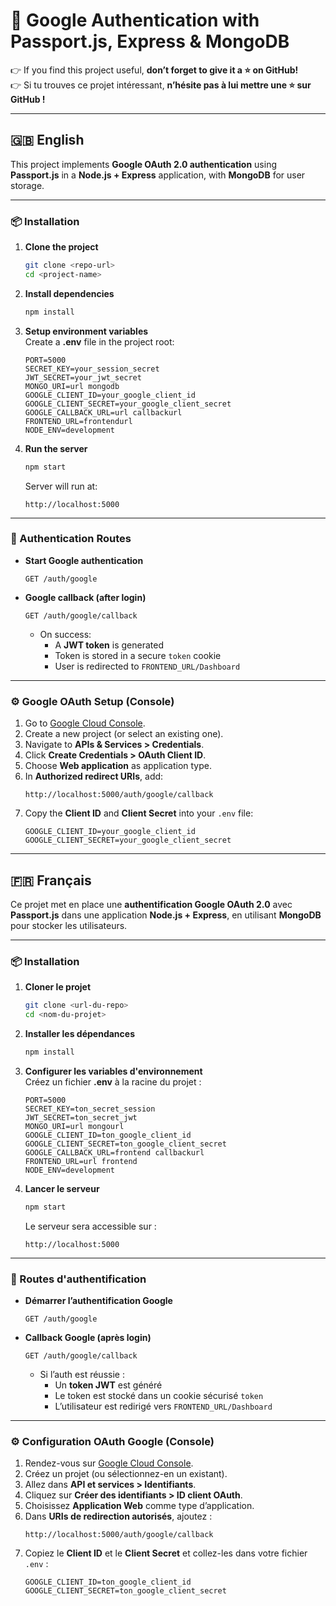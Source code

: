 # 🚀 Google Authentication with Passport.js, Express & MongoDB  

👉 If you find this project useful, **don’t forget to give it a ⭐️ on GitHub!**  
👉 Si tu trouves ce projet intéressant, **n’hésite pas à lui mettre une ⭐️ sur GitHub !**  

---

## 🇬🇧 English  
 
This project implements **Google OAuth 2.0 authentication** using **Passport.js** in a **Node.js + Express** application, with **MongoDB** for user storage.  

---  

### 📦 Installation  

1. **Clone the project**  
   ```bash
   git clone <repo-url>
   cd <project-name>
   ```

2. **Install dependencies**  
   ```bash
   npm install
   ```

3. **Setup environment variables**  
   Create a **.env** file in the project root:  
   ```env
   PORT=5000
   SECRET_KEY=your_session_secret
   JWT_SECRET=your_jwt_secret
   MONGO_URI=url mongodb
   GOOGLE_CLIENT_ID=your_google_client_id
   GOOGLE_CLIENT_SECRET=your_google_client_secret
   GOOGLE_CALLBACK_URL=url callbackurl
   FRONTEND_URL=frontendurl
   NODE_ENV=development
   ```

4. **Run the server**  
   ```bash
   npm start
   ```

   Server will run at:  
   ```
   http://localhost:5000
   ```

---  

### 🔑 Authentication Routes  

- **Start Google authentication**  
  ```
  GET /auth/google
  ```

- **Google callback (after login)**  
  ```
  GET /auth/google/callback
  ```
  - On success:  
    - A **JWT token** is generated  
    - Token is stored in a secure `token` cookie  
    - User is redirected to `FRONTEND_URL/Dashboard`  

---  

### ⚙️ Google OAuth Setup (Console)  

1. Go to [Google Cloud Console](https://console.cloud.google.com/).  
2. Create a new project (or select an existing one).  
3. Navigate to **APIs & Services > Credentials**.  
4. Click **Create Credentials > OAuth Client ID**.  
5. Choose **Web application** as application type.  
6. In **Authorized redirect URIs**, add:  
   ```
   http://localhost:5000/auth/google/callback
   ```
7. Copy the **Client ID** and **Client Secret** into your `.env` file:  
   ```env
   GOOGLE_CLIENT_ID=your_google_client_id
   GOOGLE_CLIENT_SECRET=your_google_client_secret
   ```  

---

## 🇫🇷 Français  

Ce projet met en place une **authentification Google OAuth 2.0** avec **Passport.js** dans une application **Node.js + Express**, en utilisant **MongoDB** pour stocker les utilisateurs.  

---  

### 📦 Installation  

1. **Cloner le projet**  
   ```bash
   git clone <url-du-repo>
   cd <nom-du-projet>
   ```

2. **Installer les dépendances**  
   ```bash
   npm install
   ```

3. **Configurer les variables d'environnement**  
   Créez un fichier **.env** à la racine du projet :  
   ```env
   PORT=5000
   SECRET_KEY=ton_secret_session
   JWT_SECRET=ton_secret_jwt
   MONGO_URI=url mongourl
   GOOGLE_CLIENT_ID=ton_google_client_id
   GOOGLE_CLIENT_SECRET=ton_google_client_secret
   GOOGLE_CALLBACK_URL=frontend callbackurl
   FRONTEND_URL=url frontend
   NODE_ENV=development
   ```

4. **Lancer le serveur**  
   ```bash
   npm start
   ```

   Le serveur sera accessible sur :  
   ```
   http://localhost:5000
   ```

---  

### 🔑 Routes d'authentification  

- **Démarrer l’authentification Google**  
  ```
  GET /auth/google
  ```

- **Callback Google (après login)**  
  ```
  GET /auth/google/callback
  ```
  - Si l’auth est réussie :  
    - Un **token JWT** est généré  
    - Le token est stocké dans un cookie sécurisé `token`  
    - L’utilisateur est redirigé vers `FRONTEND_URL/Dashboard`  

---  

### ⚙️ Configuration OAuth Google (Console)  

1. Rendez-vous sur [Google Cloud Console](https://console.cloud.google.com/).  
2. Créez un projet (ou sélectionnez-en un existant).  
3. Allez dans **API et services > Identifiants**.  
4. Cliquez sur **Créer des identifiants > ID client OAuth**.  
5. Choisissez **Application Web** comme type d’application.  
6. Dans **URIs de redirection autorisés**, ajoutez :  
   ```
   http://localhost:5000/auth/google/callback
   ```
7. Copiez le **Client ID** et le **Client Secret** et collez-les dans votre fichier `.env` :  
   ```env
   GOOGLE_CLIENT_ID=ton_google_client_id
   GOOGLE_CLIENT_SECRET=ton_google_client_secret
   ```  
